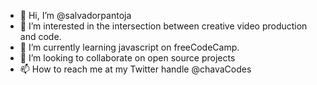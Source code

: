 - 👋 Hi, I’m @salvadorpantoja
- 👀 I’m interested in the intersection between creative video production and code.
- 🌱 I’m currently learning javascript on freeCodeCamp.
- 💞️ I’m looking to collaborate on open source projects 
- 📫 How to reach me at my Twitter handle @chavaCodes

<!---
salvadorpantoja/salvadorpantoja is a ✨ special ✨ repository because its `README.md` (this file) appears on your GitHub profile.
You can click the Preview link to take a look at your changes.
--->
